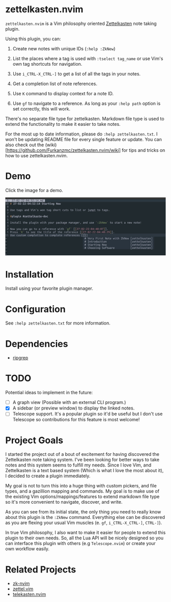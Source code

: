 # zettelkasten.nvim

`zettelkasten.nvim` is a Vim philosophy oriented [Zettelkasten](https://zettelkasten.de) note
taking plugin.

Using this plugin, you can:

1. Create new notes with unique IDs (`:help :ZkNew`)

2. List the places where a tag is used with `:tselect tag_name` or use Vim's own tag shortcuts for
   navigation.

3. Use `i_CTRL-X_CTRL-]` to get a list of all the tags in your notes.

4. Get a completion list of note references.

5. Use `K` command to display context for a note ID.

6. Use `gf` to navigate to a reference. As long as your `:help path` option is set correctly, this
   will work.

There's no separate file type for zettelkasten. Markdown file type is used to extend the
functionality to make it easier to take notes.

For the most up to date information, please do `:help zettelkasten.txt`. I won't be updating README
file for every single feature or update. You can also check out the
(wiki)[https://github.com/Furkanzmc/zettelkasten.nvim/wiki] for tips and tricks on how to use
zettelkasten.nvim.

# Demo

Click the image for a demo.

[![demo](assets/screenshot.png)](https://youtu.be/WBYdzsFIkUk)

# Installation

Install using your favorite plugin manager.

# Configuration

See `:help zettelkasten.txt` for more information.

# Dependencies

- [ripgrep](https://github.com/BurntSushi/ripgrep/)

# TODO

Potential ideas to implement in the future:

- [ ] A graph view (Possible with an external CLI program.)
- [X] A sidebar (or preview window) to display the linked notes.
- [ ] Telescope support. It's a popular plugin so it'd be useful but I don't use Telescope so
  contributions for this feature is most welcome!

# Project Goals

I started the project out of a bout of excitement for having discovered the Zettelkasten note
taking system. I've been looking for better ways to take notes and this system seems to fulfill my
needs. Since I love Vim, and Zettelkasten is a text based system (Which is what I love the most
about it), I decided to create a plugin immediately.

My goal is not to turn this into a huge thing with custom pickers, and file types, and a gazillion
mapping and commands. My goal is to make use of the existing Vim options/mappings/features to
extend markdown file type so it's more convenient to navigate, discover, and write.

As you can see from its initial state, the only thing you need to really know about this plugin is
the `:ZkNew` command. Everything else can be discovered as you are flexing your usual Vim muscles
(e. `gf`, `i_CTRL-X_CTRL-]`, `CTRL-]`).

In true Vim philosophy, I also want to make it easier for people to extend this plugin to their own
needs. So, all the Lua API will be nicely designed so you can interface this plugin with others
(e.g `Telescope.nvim`) or create your own workflow easily.

# Related Projects

- [zk-nvim](https://github.com/mickael-menu/zk-nvim)
- [zettel.vim](https://github.com/Aarleks/zettel.vim/)
- [telekasten.nvim](https://github.com/renerocksai/telekasten.nvim)
